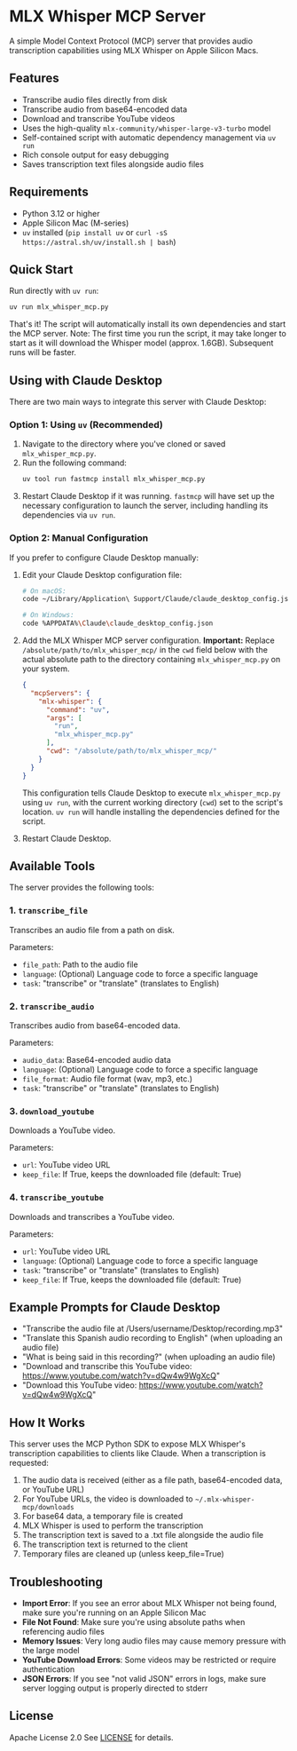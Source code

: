 # MLX Whisper MCP Server

A simple Model Context Protocol (MCP) server that provides audio transcription capabilities using MLX Whisper on Apple Silicon Macs.

## Features

- Transcribe audio files directly from disk
- Transcribe audio from base64-encoded data
- Download and transcribe YouTube videos
- Uses the high-quality `mlx-community/whisper-large-v3-turbo` model
- Self-contained script with automatic dependency management via `uv run`
- Rich console output for easy debugging
- Saves transcription text files alongside audio files

## Requirements

- Python 3.12 or higher
- Apple Silicon Mac (M-series)
- `uv` installed (`pip install uv` or `curl -sS https://astral.sh/uv/install.sh | bash`)

## Quick Start

Run directly with `uv run`:

```bash
uv run mlx_whisper_mcp.py
```

That's it! The script will automatically install its own dependencies and start the MCP server.
Note: The first time you run the script, it may take longer to start as it will download the Whisper model (approx. 1.6GB). Subsequent runs will be faster.

## Using with Claude Desktop

There are two main ways to integrate this server with Claude Desktop:

### Option 1: Using `uv` (Recommended)

1.  Navigate to the directory where you've cloned or saved `mlx_whisper_mcp.py`.
2.  Run the following command:
    ```bash
    uv tool run fastmcp install mlx_whisper_mcp.py
    ```
3.  Restart Claude Desktop if it was running. `fastmcp` will have set up the necessary configuration to launch the server, including handling its dependencies via `uv run`.

### Option 2: Manual Configuration

If you prefer to configure Claude Desktop manually:

1. Edit your Claude Desktop configuration file:

   ```bash
   # On macOS:
   code ~/Library/Application\ Support/Claude/claude_desktop_config.json

   # On Windows:
   code %APPDATA%\Claude\claude_desktop_config.json
   ```

2. Add the MLX Whisper MCP server configuration.
   **Important:** Replace `/absolute/path/to/mlx_whisper_mcp/` in the `cwd` field below with the actual absolute path to the directory containing `mlx_whisper_mcp.py` on your system.

   ```json
   {
     "mcpServers": {
       "mlx-whisper": {
         "command": "uv",
         "args": [
           "run",
           "mlx_whisper_mcp.py"
         ],
         "cwd": "/absolute/path/to/mlx_whisper_mcp/"
       }
     }
   }
   ```
   This configuration tells Claude Desktop to execute `mlx_whisper_mcp.py` using `uv run`, with the current working directory (`cwd`) set to the script's location. `uv run` will handle installing the dependencies defined for the script.

3. Restart Claude Desktop.


## Available Tools

The server provides the following tools:

### 1. `transcribe_file`

Transcribes an audio file from a path on disk.

Parameters:
- `file_path`: Path to the audio file
- `language`: (Optional) Language code to force a specific language
- `task`: "transcribe" or "translate" (translates to English)

### 2. `transcribe_audio`

Transcribes audio from base64-encoded data.

Parameters:
- `audio_data`: Base64-encoded audio data
- `language`: (Optional) Language code to force a specific language
- `file_format`: Audio file format (wav, mp3, etc.)
- `task`: "transcribe" or "translate" (translates to English)

### 3. `download_youtube`

Downloads a YouTube video.

Parameters:
- `url`: YouTube video URL
- `keep_file`: If True, keeps the downloaded file (default: True)

### 4. `transcribe_youtube`

Downloads and transcribes a YouTube video.

Parameters:
- `url`: YouTube video URL
- `language`: (Optional) Language code to force a specific language
- `task`: "transcribe" or "translate" (translates to English)
- `keep_file`: If True, keeps the downloaded file (default: True)

## Example Prompts for Claude Desktop

- "Transcribe the audio file at /Users/username/Desktop/recording.mp3"
- "Translate this Spanish audio recording to English" (when uploading an audio file)
- "What is being said in this recording?" (when uploading an audio file)
- "Download and transcribe this YouTube video: https://www.youtube.com/watch?v=dQw4w9WgXcQ"
- "Download this YouTube video: https://www.youtube.com/watch?v=dQw4w9WgXcQ"

## How It Works

This server uses the MCP Python SDK to expose MLX Whisper's transcription capabilities to clients like Claude. When a transcription is requested:

1. The audio data is received (either as a file path, base64-encoded data, or YouTube URL)
2. For YouTube URLs, the video is downloaded to `~/.mlx-whisper-mcp/downloads`
3. For base64 data, a temporary file is created
4. MLX Whisper is used to perform the transcription
5. The transcription text is saved to a .txt file alongside the audio file
6. The transcription text is returned to the client
7. Temporary files are cleaned up (unless keep_file=True)

## Troubleshooting

- **Import Error**: If you see an error about MLX Whisper not being found, make sure you're running on an Apple Silicon Mac
- **File Not Found**: Make sure you're using absolute paths when referencing audio files
- **Memory Issues**: Very long audio files may cause memory pressure with the large model
- **YouTube Download Errors**: Some videos may be restricted or require authentication
- **JSON Errors**: If you see "not valid JSON" errors in logs, make sure server logging output is properly directed to stderr

## License

Apache License 2.0
See [LICENSE](LICENSE) for details.
